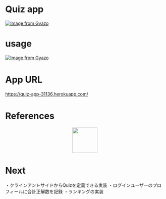 # Quiz app

[![Image from Gyazo](https://i.gyazo.com/b4f88d143bc47b4c58d08f32011550d8.png)](https://gyazo.com/b4f88d143bc47b4c58d08f32011550d8)

# usage

[![Image from Gyazo](https://i.gyazo.com/ee73d0f15cc0893c4b154b99f1bcca9a.gif)](https://gyazo.com/ee73d0f15cc0893c4b154b99f1bcca9a)

# App URL　

https://quiz-app-31136.herokuapp.com/

# References　

<p align="center">
  <a href="https://getbootstrap.com/"><img src="https://getbootstrap.jp/docs/4.5/assets/img/bootstrap-stack.png" width="80px;" /></a>
</p>

# Next
・クラインアントサイドからQuizを定義できる実装
・ログインユーザーのプロフィールに合計正解数を記録
・ランキングの実装
